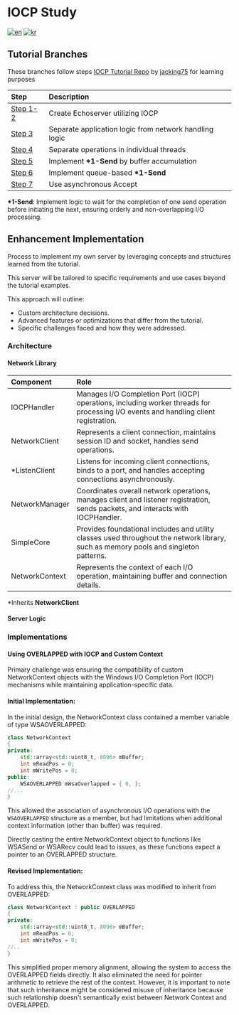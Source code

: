 # IOCP Study

[![en](https://img.shields.io/badge/lang-en-yellow.svg)](README.md)
[![kr](https://img.shields.io/badge/lang-kr-red.svg)](README.kr.md)

## Tutorial Branches

These branches follow steps [IOCP Tutorial Repo](https://github.com/jacking75/edu_cpp_IOCP.git) by [jacking75](https://github.com/jacking75) for learning purposes

| Step                                                                  | Description                                            |
| :-------------------------------------------------------------------- | :----------------------------------------------------- |
| [Step 1-2](https://github.com/soooooyoung/iocp-study/tree/IOCP_01_02) | Create Echoserver utilizing IOCP                       |
| [Step 3](https://github.com/soooooyoung/iocp-study/tree/IOCP_03)      | Separate application logic from network handling logic |
| [Step 4](https://github.com/soooooyoung/iocp-study/tree/IOCP_04)      | Separate operations in individual threads              |
| [Step 5](https://github.com/soooooyoung/iocp-study/tree/IOCP_05)      | Implement **\*1-Send** by buffer accumulation          |
| [Step 6](https://github.com/soooooyoung/iocp-study/tree/IOCP_06)      | Implement queue-based **\*1-Send**                     |
| [Step 7](https://github.com/soooooyoung/iocp-study/tree/IOCP_07)      | Use asynchronous Accept                                |

**\*1-Send**: Implement logic to wait for the completion of one send operation before initiating the next, ensuring orderly and non-overlapping I/O processing.

## Enhancement Implementation

Process to implement my own server by leveraging concepts and structures learned from the tutorial.

This server will be tailored to specific requirements and use cases beyond the tutorial examples.

This approach will outline:

- Custom architecture decisions.
- Advanced features or optimizations that differ from the tutorial.
- Specific challenges faced and how they were addressed.

### Architecture

#### Network Library

| Component      | Role                                                                                                                                 |
| :------------- | :----------------------------------------------------------------------------------------------------------------------------------- |
| IOCPHandler    | Manages I/O Completion Port (IOCP) operations, including worker threads for processing I/O events and handling client registration.  |
| NetworkClient  | Represents a client connection, maintains session ID and socket, handles send operations.                                            |
| \*ListenClient | Listens for incoming client connections, binds to a port, and handles accepting connections asynchronously.                          |
| NetworkManager | Coordinates overall network operations, manages client and listener registration, sends packets, and interacts with IOCPHandler.     |
| SimpleCore     | Provides foundational includes and utility classes used throughout the network library, such as memory pools and singleton patterns. |
| NetworkContext | Represents the context of each I/O operation, maintaining buffer and connection details.                                             |

\*Inherits **NetworkClient**

#### Server Logic

### Implementations

#### Using OVERLAPPED with IOCP and Custom Context

Primary challenge was ensuring the compatibility of custom NetworkContext objects with the Windows I/O Completion Port (IOCP) mechanisms while maintaining application-specific data.

#### Initial Implementation:

In the initial design, the NetworkContext class contained a member variable of type WSAOVERLAPPED:

```cpp
class NetworkContext
{
private:
	std::array<std::uint8_t, 8096> mBuffer;
	int mReadPos = 0;
	int mWritePos = 0;
public:
	WSAOVERLAPPED mWsaOverlapped = { 0, };
//...
}
```

This allowed the association of asynchronous I/O operations with the `WSAOVERLAPPED` structure as a member, but had limitations when additional context information (other than buffer) was required.

Directly casting the entire NetworkContext object to functions like WSASend or WSARecv could lead to issues, as these functions expect a pointer to an OVERLAPPED structure.

#### Revised Implementation:

To address this, the NetworkContext class was modified to inherit from OVERLAPPED:

```cpp
class NetworkContext : public OVERLAPPED
{
private:
	std::array<std::uint8_t, 8096> mBuffer;
	int mReadPos = 0;
	int mWritePos = 0;
//..
}
```

This simplified proper memory alignment, allowing the system to access the OVERLAPPED fields directly. It also eliminated the need for pointer arithmetic to retrieve the rest of the context. However, it is important to note that such inheritance might be considered misuse of inheritance because such relationship doesn't semantically exist between Network Context and OVERLAPPED.

